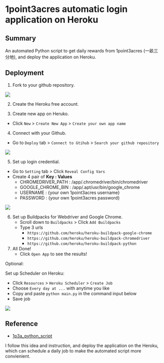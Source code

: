 # 1point3acres automatic login application on Heroku

## Summary
An automated Python script to get daily rewards from 1point3acres (一畝三分地), 
and deploy the application on Heroku.

## Deployment

1. Fork to your github repository.
<img src="https://imgur.com/k3Y979C.png">

2. Create the Heroku free account.

3. Create new app on Heruko.
  - Click `New` > `Create New App` > `Create your own app name`
 
4. Connect with your Github.
  - Go to `Deploy` tab > `Connect to Gtihub` > `Search your github repository`
<img src="https://imgur.com/5KxqpRZ.png">

5. Set up login credential.
  - Go to `Setting` tab > Click `Reveal Config Vars`
  - Create 4 pair of **Key : Values**
    - CHROMEDRIVER_PATH : /app/.chromedriver/bin/chromedriver
    - GOOGLE_CHROME_BIN : /app/.apt/usr/bin/google_chrome
    - USERNAME : {your own 1point3acres username}
    - PASSWORD : {your own 1point3acres password}
    
<img src="https://imgur.com/Vi1rjnl.png">

6. Set up Buildpacks for Webdriver and Google Chrome.
    - Scroll down to `Buildpacks` > Click `Add Buildpacks`
    - Type 3 urls
      - `https://github.com/heroku/heroku-buildpack-google-chrome`
      - `https://github.com/heroku/heroku-buildpack-chromedriver`
      - `https://github.com/heroku/heroku-buildpack-python`
7. All Done!
   - Click `Open App` to see the results!
   
Optional:

Set up Scheduler on Heroku:
* Click `Resources` > `Heroku Scheduler` > `Create Job`
* Choose `Every day at ...` with anytime you like
* Copy and paste `python main.py` in the command input below
* Save job

<img src="https://i.imgur.com/hj6adwI.png">

Reference
-

- [1p3a_python_script](https://github.com/VividLau/1p3a_python_script)

I follow this  idea and instruction, and deploy the application on the Heroku, which can schedule a daily job to make the automated script more convienient.
